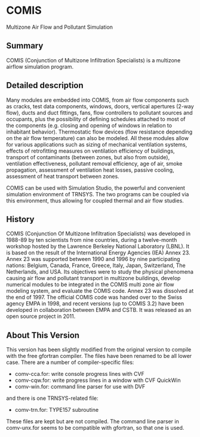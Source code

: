 COMIS 
=====

Multizone Air Flow and Pollutant Simulation

Summary
-------

COMIS (Conjunction of Multizone Infiltration Specialists) is a multizone
airflow simulation program.          

Detailed description
--------------------

Many modules are embedded into COMIS, from air flow components such
as cracks, test data components, windows, doors, vertical apertures
(2-way flow), ducts and duct fittings, fans, flow controllers to
pollutant sources and occupants, plus the possibility of defining 
schedules attached to most of the components (e.g. closing and opening 
of windows in relation to inhabitant behavior). Thermostatic flow 
devices (flow resistance depending on the air flow temperature) can 
also be modeled. All these modules allow for various applications such 
as sizing of mechanical ventilation systems, effects of retrofitting 
measures on ventilation efficiency of buildings, transport of 
contaminants (between zones, but also from outside), ventilation 
effectiveness, pollutant removal efficiency, age of air, smoke 
propagation, assessment of ventilation heat losses, passive cooling, 
assessment of heat transport between zones.

COMIS can be used with Simulation Studio, the powerful and convenient 
simulation environment of TRNSYS. The two programs can be coupled via 
this environment, thus allowing for coupled thermal and air flow 
studies.  

History
-------

COMIS (Conjunction Of Multizone Infiltration Specialists) was 
developed in 1988-89 by ten scientists from nine countries, during a 
twelve-month workshop hosted by the Lawrence Berkeley National 
Laboratory (LBNL). It is based on the result of the International 
Energy Agencies (IEA) Annex 23. Annex 23 was supported between 1990 
and 1996 by nine participating nations: Belgium, Canada, France, 
Greece, Italy, Japan, Switzerland, The Netherlands, and USA. Its 
objectives were to study the physical phenomena causing air flow and 
pollutant transport in multizone buildings, develop numerical modules 
to be integrated in the COMIS multi zone air flow modeling system, and 
evaluate the COMIS code. Annex 23 was dissolved at the end of 1997. 
The official COMIS code was handed over to the Swiss agency EMPA in 
1998, and recent versions (up to COMIS 3.2) have been developed in 
collaboration between EMPA and CSTB. It was released as an open 
source project in 2011.

About This Version
------------------

This version has been slightly modified from the original version to compile
with the free gfortran compiler. The files have been renamed to be all lower
case. There are a number of compiler-specific files:

* comv-cca.for: write console progress lines with CVF
* comv-cqw.for: write progress lines in a window with CVF QuickWin
* comv-win.for: command line parser for use with DVF

and there is one TRNSYS-related file:

* comv-trn.for: TYPE157 subroutine

These files are kept but are not compiled. The command line parser in
comv-unx.for seems to be compatible with gfortran, so that one is used.

